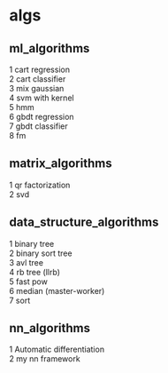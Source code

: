 # algs
## ml_algorithms
1 cart regression<br>
2 cart classifier<br>
3 mix gaussian<br>
4 svm with kernel<br>
5 hmm<br>
6 gbdt regression<br>
7 gbdt classifier<br>
8 fm <br>

## matrix_algorithms
1 qr factorization<br>
2 svd <br>

## data_structure_algorithms
1 binary tree<br>
2 binary sort tree<br>
3 avl tree<br>
4 rb tree (llrb)<br>
5 fast pow<br>
6 median (master-worker)<br>
7 sort<br>

## nn_algorithms
1 Automatic differentiation<br>
2 my nn framework